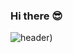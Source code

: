 ### Hi there 😎
![header](https://이현승.vercel.app/api?type=Cylinder&color=auto&height=300&section=header&text=capsule%20render&fontSize=90&customColorList=0,2,2,5,30))
<!--
**gesal03/gesal03** is a ✨ _special_ ✨ repository because its `README.md` (this file) appears on your GitHub profile.

Here are some ideas to get you started:

- 🔭 I’m currently working on ...
- 🌱 I’m currently learning ...
- 👯 I’m looking to collaborate on ...
- 🤔 I’m looking for help with ...
- 💬 Ask me about ...
- 📫 How to reach me: ...
- 😄 Pronouns: ...
- ⚡ Fun fact: ...
-->
